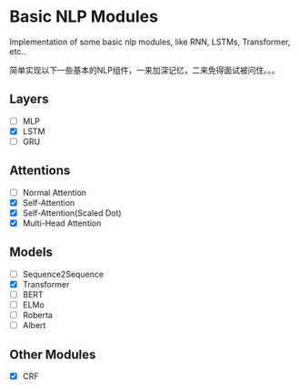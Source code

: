 # Basic NLP Modules
Implementation of some basic nlp modules, like RNN, LSTMs, Transformer, etc..

简单实现以下一些基本的NLP组件，一来加深记忆，二来免得面试被问住。。。

## Layers
- [ ] MLP
- [x] LSTM
- [ ] GRU

## Attentions
- [ ] Normal Attention
- [x] Self-Attention
- [x] Self-Attention(Scaled Dot)
- [x] Multi-Head Attention

## Models
- [ ] Sequence2Sequence
- [x] Transformer
- [ ] BERT
- [ ] ELMo
- [ ] Roberta
- [ ] Albert

## Other Modules
- [x] CRF
